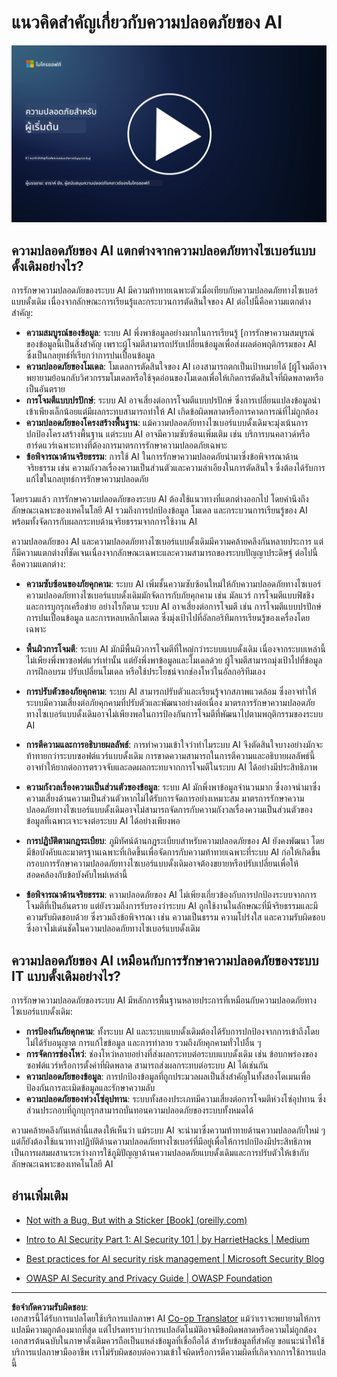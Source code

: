 <!--
CO_OP_TRANSLATOR_METADATA:
{
  "original_hash": "66b61d96936cf25d20fcb411d4ce5227",
  "translation_date": "2025-09-03T22:47:58+00:00",
  "source_file": "8.1 AI security key concepts.md",
  "language_code": "th"
}
-->
# แนวคิดสำคัญเกี่ยวกับความปลอดภัยของ AI

[![ดูวิดีโอ](../../translated_images/8-1_placeholder.00bf95633da13ca44348bde620f848337ccbd7ae4022459eab1df7f37421ba4e.th.png)](https://learn-video.azurefd.net/vod/player?id=ba44f5f7-9b47-462f-9aa5-13e2b71f4998)

## ความปลอดภัยของ AI แตกต่างจากความปลอดภัยทางไซเบอร์แบบดั้งเดิมอย่างไร?

การรักษาความปลอดภัยของระบบ AI มีความท้าทายเฉพาะตัวเมื่อเทียบกับความปลอดภัยทางไซเบอร์แบบดั้งเดิม เนื่องจากลักษณะการเรียนรู้และกระบวนการตัดสินใจของ AI ต่อไปนี้คือความแตกต่างสำคัญ:

-   **ความสมบูรณ์ของข้อมูล**: ระบบ AI พึ่งพาข้อมูลอย่างมากในการเรียนรู้ [การรักษาความสมบูรณ์ของข้อมูลนี้เป็นสิ่งสำคัญ เพราะผู้โจมตีสามารถปรับเปลี่ยนข้อมูลเพื่อส่งผลต่อพฤติกรรมของ AI ซึ่งเป็นกลยุทธ์ที่เรียกว่าการปนเปื้อนข้อมูล
-   **ความปลอดภัยของโมเดล**: โมเดลการตัดสินใจของ AI เองสามารถตกเป็นเป้าหมายได้ [ผู้โจมตีอาจพยายามย้อนกลับวิศวกรรมโมเดลหรือใช้จุดอ่อนของโมเดลเพื่อให้เกิดการตัดสินใจที่ผิดพลาดหรือเป็นอันตราย
-   **การโจมตีแบบปรปักษ์**: ระบบ AI อาจเสี่ยงต่อการโจมตีแบบปรปักษ์ ซึ่งการเปลี่ยนแปลงข้อมูลนำเข้าเพียงเล็กน้อยแต่มีผลกระทบสามารถทำให้ AI เกิดข้อผิดพลาดหรือการคาดการณ์ที่ไม่ถูกต้อง
-   **ความปลอดภัยของโครงสร้างพื้นฐาน**: แม้ความปลอดภัยทางไซเบอร์แบบดั้งเดิมจะมุ่งเน้นการปกป้องโครงสร้างพื้นฐาน แต่ระบบ AI อาจมีความซับซ้อนเพิ่มเติม เช่น บริการบนคลาวด์หรือฮาร์ดแวร์เฉพาะทางที่ต้องการมาตรการรักษาความปลอดภัยเฉพาะ
-   **ข้อพิจารณาด้านจริยธรรม**: การใช้ AI ในการรักษาความปลอดภัยนำมาซึ่งข้อพิจารณาด้านจริยธรรม เช่น ความกังวลเรื่องความเป็นส่วนตัวและความลำเอียงในการตัดสินใจ ซึ่งต้องได้รับการแก้ไขในกลยุทธ์การรักษาความปลอดภัย

โดยรวมแล้ว การรักษาความปลอดภัยของระบบ AI ต้องใช้แนวทางที่แตกต่างออกไป โดยคำนึงถึงลักษณะเฉพาะของเทคโนโลยี AI รวมถึงการปกป้องข้อมูล โมเดล และกระบวนการเรียนรู้ของ AI พร้อมทั้งจัดการกับผลกระทบด้านจริยธรรมจากการใช้งาน AI

ความปลอดภัยของ AI และความปลอดภัยทางไซเบอร์แบบดั้งเดิมมีความคล้ายคลึงกันหลายประการ แต่ก็มีความแตกต่างที่ชัดเจนเนื่องจากลักษณะเฉพาะและความสามารถของระบบปัญญาประดิษฐ์ ต่อไปนี้คือความแตกต่าง:

- **ความซับซ้อนของภัยคุกคาม**: ระบบ AI เพิ่มชั้นความซับซ้อนใหม่ให้กับความปลอดภัยทางไซเบอร์ ความปลอดภัยทางไซเบอร์แบบดั้งเดิมมักจัดการกับภัยคุกคาม เช่น มัลแวร์ การโจมตีแบบฟิชชิง และการบุกรุกเครือข่าย อย่างไรก็ตาม ระบบ AI อาจเสี่ยงต่อการโจมตี เช่น การโจมตีแบบปรปักษ์ การปนเปื้อนข้อมูล และการหลบหลีกโมเดล ซึ่งมุ่งเป้าไปที่อัลกอริทึมการเรียนรู้ของเครื่องโดยเฉพาะ

- **พื้นผิวการโจมตี**: ระบบ AI มักมีพื้นผิวการโจมตีที่ใหญ่กว่าระบบแบบดั้งเดิม เนื่องจากระบบเหล่านี้ไม่เพียงพึ่งพาซอฟต์แวร์เท่านั้น แต่ยังพึ่งพาข้อมูลและโมเดลด้วย ผู้โจมตีสามารถมุ่งเป้าไปที่ข้อมูลการฝึกอบรม ปรับเปลี่ยนโมเดล หรือใช้ประโยชน์จากช่องโหว่ในอัลกอริทึมเอง

- **การปรับตัวของภัยคุกคาม**: ระบบ AI สามารถปรับตัวและเรียนรู้จากสภาพแวดล้อม ซึ่งอาจทำให้ระบบมีความเสี่ยงต่อภัยคุกคามที่ปรับตัวและพัฒนาอย่างต่อเนื่อง มาตรการรักษาความปลอดภัยทางไซเบอร์แบบดั้งเดิมอาจไม่เพียงพอในการป้องกันการโจมตีที่พัฒนาไปตามพฤติกรรมของระบบ AI

- **การตีความและการอธิบายผลลัพธ์**: การทำความเข้าใจว่าทำไมระบบ AI จึงตัดสินใจบางอย่างมักจะท้าทายกว่าระบบซอฟต์แวร์แบบดั้งเดิม การขาดความสามารถในการตีความและอธิบายผลลัพธ์นี้อาจทำให้ยากต่อการตรวจจับและลดผลกระทบจากการโจมตีในระบบ AI ได้อย่างมีประสิทธิภาพ

- **ความกังวลเรื่องความเป็นส่วนตัวของข้อมูล**: ระบบ AI มักพึ่งพาข้อมูลจำนวนมาก ซึ่งอาจนำมาซึ่งความเสี่ยงด้านความเป็นส่วนตัวหากไม่ได้รับการจัดการอย่างเหมาะสม มาตรการรักษาความปลอดภัยทางไซเบอร์แบบดั้งเดิมอาจไม่สามารถจัดการกับความกังวลเรื่องความเป็นส่วนตัวของข้อมูลที่เฉพาะเจาะจงต่อระบบ AI ได้อย่างเพียงพอ

- **การปฏิบัติตามกฎระเบียบ**: ภูมิทัศน์ด้านกฎระเบียบสำหรับความปลอดภัยของ AI ยังคงพัฒนา โดยมีข้อบังคับและมาตรฐานเฉพาะที่เกิดขึ้นเพื่อจัดการกับความท้าทายเฉพาะที่ระบบ AI ก่อให้เกิดขึ้น กรอบการรักษาความปลอดภัยทางไซเบอร์แบบดั้งเดิมอาจต้องขยายหรือปรับเปลี่ยนเพื่อให้สอดคล้องกับข้อบังคับใหม่เหล่านี้

- **ข้อพิจารณาด้านจริยธรรม**: ความปลอดภัยของ AI ไม่เพียงเกี่ยวข้องกับการปกป้องระบบจากการโจมตีที่เป็นอันตราย แต่ยังรวมถึงการรับรองว่าระบบ AI ถูกใช้งานในลักษณะที่มีจริยธรรมและมีความรับผิดชอบด้วย ซึ่งรวมถึงข้อพิจารณา เช่น ความเป็นธรรม ความโปร่งใส และความรับผิดชอบ ซึ่งอาจไม่เด่นชัดในความปลอดภัยทางไซเบอร์แบบดั้งเดิม

## ความปลอดภัยของ AI เหมือนกับการรักษาความปลอดภัยของระบบ IT แบบดั้งเดิมอย่างไร?

การรักษาความปลอดภัยของระบบ AI มีหลักการพื้นฐานหลายประการที่เหมือนกับความปลอดภัยทางไซเบอร์แบบดั้งเดิม:

-   **การป้องกันภัยคุกคาม**: ทั้งระบบ AI และระบบแบบดั้งเดิมต้องได้รับการปกป้องจากการเข้าถึงโดยไม่ได้รับอนุญาต การแก้ไขข้อมูล และการทำลาย รวมถึงภัยคุกคามทั่วไปอื่น ๆ
-   **การจัดการช่องโหว่**: ช่องโหว่หลายอย่างที่ส่งผลกระทบต่อระบบแบบดั้งเดิม เช่น ข้อบกพร่องของซอฟต์แวร์หรือการตั้งค่าที่ผิดพลาด สามารถส่งผลกระทบต่อระบบ AI ได้เช่นกัน
-   **ความปลอดภัยของข้อมูล**: การปกป้องข้อมูลที่ถูกประมวลผลเป็นสิ่งสำคัญในทั้งสองโดเมนเพื่อป้องกันการละเมิดข้อมูลและรักษาความลับ
-   **ความปลอดภัยของห่วงโซ่อุปทาน**: ระบบทั้งสองประเภทมีความเสี่ยงต่อการโจมตีห่วงโซ่อุปทาน ซึ่งส่วนประกอบที่ถูกบุกรุกสามารถบั่นทอนความปลอดภัยของระบบทั้งหมดได้

ความคล้ายคลึงกันเหล่านี้แสดงให้เห็นว่า แม้ระบบ AI จะนำมาซึ่งความท้าทายด้านความปลอดภัยใหม่ ๆ แต่ก็ยังต้องใช้แนวทางปฏิบัติด้านความปลอดภัยทางไซเบอร์ที่มีอยู่เพื่อให้การปกป้องมีประสิทธิภาพ เป็นการผสมผสานระหว่างการใช้ภูมิปัญญาด้านความปลอดภัยแบบดั้งเดิมและการปรับตัวให้เข้ากับลักษณะเฉพาะของเทคโนโลยี AI

## อ่านเพิ่มเติม

- [Not with a Bug, But with a Sticker [Book] (oreilly.com)](https://www.oreilly.com/library/view/not-with-a/9781119883982/)
   
- [Intro to AI Security Part 1: AI Security 101 | by HarrietHacks | Medium](https://medium.com/@harrietfarlow/intro-to-ai-security-part-1-ai-security-101-b8662a9efe5)
   
- [Best practices for AI security risk management | Microsoft Security Blog](https://www.microsoft.com/en-us/security/blog/2021/12/09/best-practices-for-ai-security-risk-management/?WT.mc_id=academic-96948-sayoung)
   
- [OWASP AI Security and Privacy Guide | OWASP Foundation](https://owasp.org/www-project-ai-security-and-privacy-guide/)

---

**ข้อจำกัดความรับผิดชอบ**:  
เอกสารนี้ได้รับการแปลโดยใช้บริการแปลภาษา AI [Co-op Translator](https://github.com/Azure/co-op-translator) แม้ว่าเราจะพยายามให้การแปลมีความถูกต้องมากที่สุด แต่โปรดทราบว่าการแปลอัตโนมัติอาจมีข้อผิดพลาดหรือความไม่ถูกต้อง เอกสารต้นฉบับในภาษาดั้งเดิมควรถือเป็นแหล่งข้อมูลที่เชื่อถือได้ สำหรับข้อมูลที่สำคัญ ขอแนะนำให้ใช้บริการแปลภาษามืออาชีพ เราไม่รับผิดชอบต่อความเข้าใจผิดหรือการตีความผิดที่เกิดจากการใช้การแปลนี้